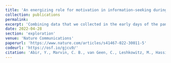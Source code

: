 ```yaml
---
title: 'An energizing role for motivation in information-seeking during the early phase of the COVID-19 pandemic'
collection: publications
permalink: 
excerpt: 'Combining data that we collected in the early days of the pandemic, computational modelling, and decades-old theory, we show that motivation has two roles in determining information-seeking. When COVID-19 suddenly become motivationally relevant, that change in motivation directed individuals to seek COVID-19-related information, but also energized the seeking of unrelated information. Our results challenge the view that human information-seeking is driven by an errative and maladaptive curiosity drive. Instead, we find that humans are rational in seeking information, be it celebritiy gossip or ways to keep ourselves safe from a novel pathogen.'
date: 2022-04-28
section: 'exploration'
venue: 'Nature Communications'
paperurl: 'https://www.nature.com/articles/s41467-022-30011-5'
codeurl: 'https://osf.io/gjcu9/'
citation: 'Abir, Y., Marvin, C. B., van Geen, C., Leshkowitz, M., Hassin, R. R., & Shohamy, D. (2022). <i>An energizing role for motivation in information-seeking during the early phase of the COVID-19 pandemic.</i> Nature Communications, 13(1), 1-10.'
---
```

